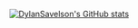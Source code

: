 [![DylanSavelson's GitHub stats](https://github-readme-stats.vercel.app/api?username=DylanSavelson)](https://github.com/DylanSavelson/github-readme-stats)
